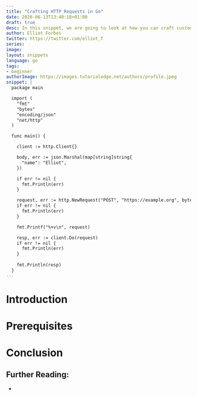 ```yaml
---
title: "Crafting HTTP Requests in Go"
date: 2020-06-13T13:40:18+01:00
draft: true
desc: In this snippet, we are going to look at how you can craft custom HTTP requests in
author: Elliot Forbes
twitter: https://twitter.com/elliot_f
series: 
image:
layout: snippets 
language: go
tags:
- beginner
authorImage: https://images.tutorialedge.net/authors/profile.jpeg
snippet: |
  package main

  import (
    "fmt"
    "bytes"
    "encoding/json"
    "net/http"
  )

  func main() {

    client := http.Client{}

    body, err := json.Marshal(map[string]string{
      "name": "Elliot",
    })

    if err != nil {
      fmt.Println(err)
    }

    request, err := http.NewRequest("POST", "https://example.org", bytes.NewBuffer(body))
    if err != nil {
      fmt.Println(err)
    }

    fmt.Printf("%+v\n", request)

    resp, err := client.Do(request)
    if err != nil {
      fmt.Println(err)
    }
    
    fmt.Println(resp)
  }
---
```


# Introduction

# Prerequisites

# Conclusion

## Further Reading:

* []()